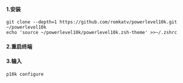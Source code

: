 #### 1.安装

```shell
git clone --depth=1 https://github.com/romkatv/powerlevel10k.git ~/powerlevel10k
echo 'source ~/powerlevel10k/powerlevel10k.zsh-theme' >>~/.zshrc
```

#### 2.重启终端

#### 3.输入

```shell
p10k configure
```



